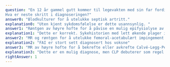 ```yaml
---
question: "En 12 år gammel gutt kommer til legevakten med sin far fordi han har hatt ubehag fra høyre lyske siste to uker. Han halter til undersøkelsen ved hjelp av en krykke han har fått lånt. Han har ikke hatt feber, nattesvette eller sykdomsfølelse. Han benekter noe kjent traume eller fall. Han er noe overvektig, men ellers frisk, bruker ingen faste medisiner fra før. Ved klinisk undersøkelse angir han ubehag i lysken ved passiv bevegelse av hofteleddet.
Hva er neste skritt i diagnoseringen?"
answer0: "Blodkulturer for å utelukke septisk artritt."
explanation0: "Uten kjent sykdomsfølelse er dette usannsynlig. "
answer1: "Røntgen av høyre hofte for å påvise en mulig epifysiolyse av caput femoris."
explanation1: "Dette er korrekt. Sykehistorien med lett økende plager i noen uker er typisk presentasjon. Lett overvektige prepubertale gutter har økt risiko for epifyiolyse av caput femoris, selv om begge kjønn rammes."
answer2: "MR og røntgen for å utelukke femoral-acetabulært impingement syndrom (FAI)."
explanation2: "FAI er stort sett diagnosert hos voksne"
answer3: "MR av høyre hofte for å bekrefte eller avkrefte Calvé-Legg-Perthes, som ofte ikke er synlig på røntgen i tidlig fase"
explanation3: "Dette er en mulig diagnose, men CLP debuterer som regel hos yngre barn (gj.snitt 7 år)."
rightAnswer: 1
---
```



